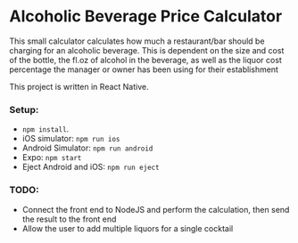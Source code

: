# Alcoholic Beverage Price Calculator
This small calculator calculates how much a restaurant/bar should be charging for an alcoholic beverage.
This is dependent on the size and cost of the bottle, the fl.oz of alcohol in the beverage, as well as
the liquor cost percentage the manager or owner has been using for their establishment

This project is written in React Native.

### Setup:
  - ```npm install```.
  - iOS simulator: ```npm run ios```
  - Android Simulator: ```npm run android```
  - Expo: ```npm start```
  - Eject Android and iOS: ```npm run eject```

### TODO:
  - Connect the front end to NodeJS and perform the calculation, then send the result to the front end
  - Allow the user to add multiple liquors for a single cocktail
